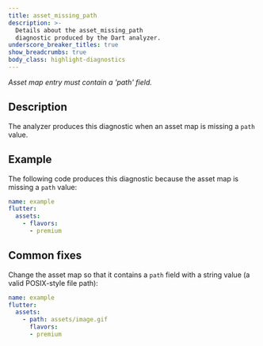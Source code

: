 ```yaml
---
title: asset_missing_path
description: >-
  Details about the asset_missing_path
  diagnostic produced by the Dart analyzer.
underscore_breaker_titles: true
show_breadcrumbs: true
body_class: highlight-diagnostics
---
```


_Asset map entry must contain a 'path' field._

## Description

The analyzer produces this diagnostic when an asset map is missing a
`path` value.

## Example

The following code produces this diagnostic because the asset map
is missing a `path` value:

```yaml
name: example
flutter:
  assets:
    - flavors:
      - premium
```

## Common fixes

Change the asset map so that it contains a `path` field with a string
value (a valid POSIX-style file path):

```yaml
name: example
flutter:
  assets:
    - path: assets/image.gif
      flavors:
      - premium
```
